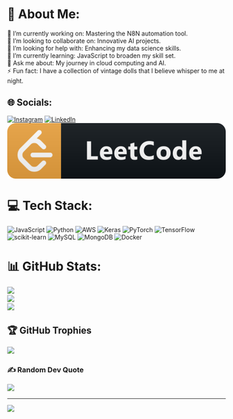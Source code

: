 # 💫 About Me:
🔭 I’m currently working on: Mastering the N8N automation tool.<br>👯 I’m looking to collaborate on: Innovative AI projects.<br>🤝 I’m looking for help with: Enhancing my data science skills.<br>🌱 I’m currently learning: JavaScript to broaden my skill set.<br>💬 Ask me about: My journey in cloud computing and AI.<br>⚡ Fun fact: I have a collection of vintage dolls that I believe whisper to me at night.


## 🌐 Socials:
[![Instagram](https://img.shields.io/badge/Instagram-%23E4405F.svg?logo=Instagram&logoColor=white)](https://instagram.com/asuramaru2142) [![LinkedIn](https://img.shields.io/badge/LinkedIn-%230077B5.svg?logo=linkedin&logoColor=white)](https://linkedin.com/in/ahmad-bin-khalil) [![LeetCode](https://raw.githubusercontent.com/AhmadBinKhalil/AhmadBinKhalil/main/leetcode.png)](https://leetcode.com/u/ahmadkhalil2142/)

# 💻 Tech Stack:
![JavaScript](https://img.shields.io/badge/javascript-%23323330.svg?style=for-the-badge&logo=javascript&logoColor=%23F7DF1E) ![Python](https://img.shields.io/badge/python-3670A0?style=for-the-badge&logo=python&logoColor=ffdd54) ![AWS](https://img.shields.io/badge/AWS-%23FF9900.svg?style=for-the-badge&logo=amazon-aws&logoColor=white) ![Keras](https://img.shields.io/badge/Keras-%23D00000.svg?style=for-the-badge&logo=Keras&logoColor=white) ![PyTorch](https://img.shields.io/badge/PyTorch-%23EE4C2C.svg?style=for-the-badge&logo=PyTorch&logoColor=white) ![TensorFlow](https://img.shields.io/badge/TensorFlow-%23FF6F00.svg?style=for-the-badge&logo=TensorFlow&logoColor=white) ![scikit-learn](https://img.shields.io/badge/scikit--learn-%23F7931E.svg?style=for-the-badge&logo=scikit-learn&logoColor=white) ![MySQL](https://img.shields.io/badge/mysql-%2300000f.svg?style=for-the-badge&logo=mysql&logoColor=white) ![MongoDB](https://img.shields.io/badge/MongoDB-%234ea94b.svg?style=for-the-badge&logo=mongodb&logoColor=white) ![Docker](https://img.shields.io/badge/docker-%230db7ed.svg?style=for-the-badge&logo=docker&logoColor=white)
# 📊 GitHub Stats:
![](https://github-readme-stats.vercel.app/api?username=AhmadBinKhalil&theme=buefy&hide_border=false&include_all_commits=true&count_private=true)<br/>
![](https://github-readme-streak-stats.herokuapp.com/?user=AhmadBinKhalil&theme=buefy&hide_border=false)<br/>
![](https://github-readme-stats.vercel.app/api/top-langs/?username=AhmadBinKhalil&theme=buefy&hide_border=false&include_all_commits=true&count_private=true&layout=compact)

## 🏆 GitHub Trophies
![](https://github-profile-trophy.vercel.app/?username=AhmadBinKhalil&theme=dark&no-frame=false&no-bg=false&margin-w=4)

### ✍️ Random Dev Quote
![](https://quotes-github-readme.vercel.app/api?type=horizontal&theme=radical)

---
[![](https://visitcount.itsvg.in/api?id=AhmadBinKhalil&icon=0&color=12)](https://visitcount.itsvg.in)

<!-- Proudly created with GPRM ( https://gprm.itsvg.in ) -->
